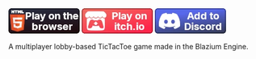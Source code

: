<div style="display:none"><!-- Meta Data -->
<meta name="cover-image" content="/static/assets/games/tictactoe/cover.png">
<meta name="short-description" content="A multiplayer lobby-based TicTacToe game made in the Blazium Engine.">
<meta name="game-name" content="Project TicTacToe">
</div>

<div>
<a href="https://tictactoe.blazium.app" target="_blank">
<img src="/static/assets/buttons/web_button.webp" class="indiedb"></a>
<a href="https://blaziumengine.itch.io/project-tictactoe" target="_blank">
<img src="/static/assets/buttons/itchio_button.webp" class="indiedb"></a>
<a href="https://discord.com/oauth2/authorize?client_id=1356561221616402432" target="_blank">
<img src="/static/assets/buttons/discord_button.webp" class="indiedb"></a>
<!-- <iframe style="min-height:190px" src="https://store.steampowered.com/widget/3418850"></iframe> -->
</div>

A multiplayer lobby-based TicTacToe game made in the Blazium Engine.
